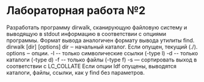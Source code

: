 # Лабораторная работа №2

Разработать программу dirwalk, сканирующую файловую систему и выводящую в stdout
информацию в соответствии с опциями программы. Формат вывода аналогичен формату вывода
утилиты find.
dirwalk [dir] [options]
dir ‒ начальный каталог. Если опущен, текущий (./).
options ‒ опции.
-l -- только символические ссылки (-type l)
-d -- только каталоги (-type d)
-f -- только файлы (-type f)
-s — сортировать выход в соответствии с LC_COLLATE
Если опции ldf опущены, выводятся каталоги, файлы, ссылки, как у find без
параметров.
